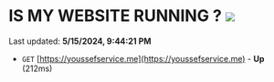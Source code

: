# IS MY WEBSITE RUNNING ? [![](https://img.shields.io/static/v1?label=Sponsor&message=%E2%9D%A4&logo=GitHub&color=%23fe8e86)](https://github.com/sponsors/<username>)

Last updated: **5/15/2024, 9:44:21 PM**

- `GET` [https://youssefservice.me](https://youssefservice.me) - **Up** (212ms)
